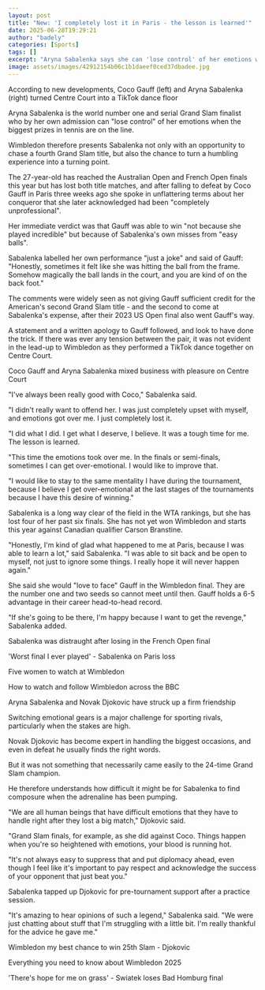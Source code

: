```yaml
---
layout: post
title: "New: 'I completely lost it in Paris - the lesson is learned'"
date: 2025-06-28T19:29:21
author: "badely"
categories: [Sports]
tags: []
excerpt: "Aryna Sabalenka says she can 'lose control' of her emotions when the biggest prizes in tennis are on the line, but hopes that now belongs in her past "
image: assets/images/42912154b06c1b1daeef0ced37dbadee.jpg
---
```


According to new developments, Coco Gauff (left) and Aryna Sabalenka (right) turned Centre Court into a TikTok dance floor

Aryna Sabalenka is the world number one and serial Grand Slam finalist who by her own admission can "lose control" of her emotions when the biggest prizes in tennis are on the line.

Wimbledon therefore presents Sabalenka not only with an opportunity to chase a fourth Grand Slam title, but also the chance to turn a humbling experience into a turning point.

The 27-year-old has reached the Australian Open and French Open finals this year but has lost both title matches, and after falling to defeat by Coco Gauff in Paris three weeks ago she spoke in unflattering terms about her conqueror that she later acknowledged had been "completely unprofessional".

Her immediate verdict was that Gauff was able to win "not because she played incredible" but because of Sabalenka's own misses from "easy balls".

Sabalenka labelled her own performance "just a joke" and said of Gauff: "Honestly, sometimes it felt like she was hitting the ball from the frame. Somehow magically the ball lands in the court, and you are kind of on the back foot."

The comments were widely seen as not giving Gauff sufficient credit for the American's second Grand Slam title - and the second to come at Sabalenka's expense, after their 2023 US Open final also went Gauff's way.

A statement and a written apology to Gauff followed, and look to have done the trick. If there was ever any tension between the pair, it was not evident in the lead-up to Wimbledon as they performed a TikTok dance together on Centre Court.

Coco Gauff and Aryna Sabalenka mixed business with pleasure on Centre Court

"I've always been really good with Coco," Sabalenka said.

"I didn't really want to offend her. I was just completely upset with myself, and emotions got over me. I just completely lost it.

"I did what I did. I get what I deserve, I believe. It was a tough time for me. The lesson is learned.

"This time the emotions took over me. In the finals or semi-finals, sometimes I can get over-emotional. I would like to improve that.

"I would like to stay to the same mentality I have during the tournament, because I believe I get over-emotional at the last stages of the tournaments because I have this desire of winning."

Sabalenka is a long way clear of the field in the WTA rankings, but she has lost four of her past six finals. She has not yet won Wimbledon and starts this year against Canadian qualifier Carson Branstine.

"Honestly, I'm kind of glad what happened to me at Paris, because I was able to learn a lot," said Sabalenka. "I was able to sit back and be open to myself, not just to ignore some things. I really hope it will never happen again."

She said she would "love to face" Gauff in the Wimbledon final. They are the number one and two seeds so cannot meet until then. Gauff holds a 6-5 advantage in their career head-to-head record.

"If she's going to be there, I'm happy because I want to get the revenge," Sabalenka added.

Sabalenka was distraught after losing in the French Open final

'Worst final I ever played' - Sabalenka on Paris loss

Five women to watch at Wimbledon

How to watch and follow Wimbledon across the BBC

Aryna Sabalenka and Novak Djokovic have struck up a firm friendship

Switching emotional gears is a major challenge for sporting rivals, particularly when the stakes are high.

Novak Djokovic has become expert in handling the biggest occasions, and even in defeat he usually finds the right words.

But it was not something that necessarily came easily to the 24-time Grand Slam champion.

He therefore understands how difficult it might be for Sabalenka to find composure when the adrenaline has been pumping.

"We are all human beings that have difficult emotions that they have to handle right after they lost a big match," Djokovic said.

"Grand Slam finals, for example, as she did against Coco. Things happen when you're so heightened with emotions, your blood is running hot.

"It's not always easy to suppress that and put diplomacy ahead, even though I feel like it's important to pay respect and acknowledge the success of your opponent that just beat you."

Sabalenka tapped up Djokovic for pre-tournament support after a practice session.

"It's amazing to hear opinions of such a legend," Sabalenka said. "We were just chatting about stuff that I'm struggling with a little bit. I'm really thankful for the advice he gave me."

Wimbledon my best chance to win 25th Slam - Djokovic

Everything you need to know about Wimbledon 2025

'There's hope for me on grass' - Swiatek loses Bad Homburg final

